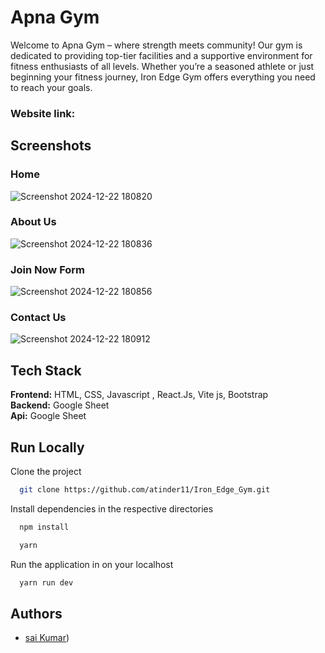 # Apna Gym

Welcome to Apna Gym – where strength meets community! Our gym is dedicated to providing top-tier facilities and a supportive environment for fitness enthusiasts of all levels. Whether you’re a seasoned athlete or just beginning your fitness journey, Iron Edge Gym offers everything you need to reach your goals.

### Website link: 








## Screenshots
### Home
![Screenshot 2024-12-22 180820](https://github.com/user-attachments/assets/d648ae48-2f5d-4d99-a772-f2b8ad4698a7)

### About Us
![Screenshot 2024-12-22 180836](https://github.com/user-attachments/assets/ba6abf79-3690-43c3-b0f3-9f181d2bfb4b)

### Join Now Form
![Screenshot 2024-12-22 180856](https://github.com/user-attachments/assets/696635e4-2161-4da2-ab88-936838603dd9)

### Contact Us
![Screenshot 2024-12-22 180912](https://github.com/user-attachments/assets/55ab95ea-a7e1-4543-911b-6f405b48a4bf)








## Tech Stack

**Frontend:** HTML, CSS, Javascript , React.Js, Vite js, Bootstrap
<br>
**Backend:** Google Sheet
<br>
**Api:** Google Sheet




## Run Locally

Clone the project

```bash
  git clone https://github.com/atinder11/Iron_Edge_Gym.git
```

Install dependencies in the respective directories

```bash
  npm install
```

```bash
  yarn
```


Run the application in  on your localhost

```bash
  yarn run dev
```

###

## Authors
- [sai Kumar](https://github.com/Saikumar-2002))





